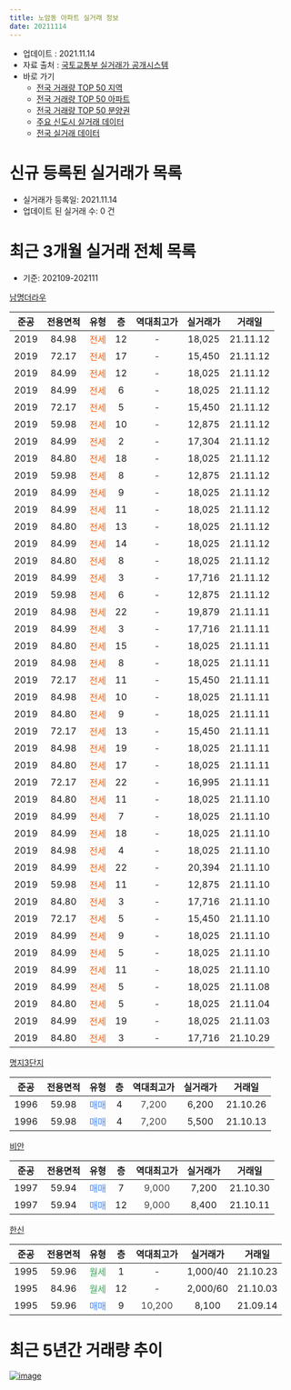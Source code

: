 ```yaml
---
title: 노암동 아파트 실거래 정보
date: 20211114
---
```


* 업데이트 : 2021.11.14
* 자료 출처 : [국토교통부 실거래가 공개시스템](http://rt.molit.go.kr)
* 바로 가기
    * [전국 거래량 TOP 50 지역](https://apt-info.github.io/apt-trade-info/tr)
    * [전국 거래량 TOP 50 아파트](https://apt-info.github.io/apt-trade-info/ta)
    * [전국 거래량 TOP 50 분양권](https://apt-info.github.io/apt-trade-info/tb)
    * [주요 신도시 실거래 데이터](https://apt-info.github.io/apt-trade-info/newtown)
    * [전국 실거래 데이터](https://apt-info.github.io/apt-trade-info/all)



<script async src="https://pagead2.googlesyndication.com/pagead/js/adsbygoogle.js"></script>
<!-- 기본광고 -->
<ins class="adsbygoogle"
     style="display:block"
     data-ad-client="ca-pub-1142216861245946"
     data-ad-slot="4805727019"
     data-ad-format="auto"
     data-full-width-responsive="true"></ins>
<script>
     (adsbygoogle = window.adsbygoogle || []).push({});
</script>


# 신규 등록된 실거래가 목록

* 실거래가 등록일: 2021.11.14
* 업데이트 된 실거래 수: 0 건




<script async src="https://pagead2.googlesyndication.com/pagead/js/adsbygoogle.js"></script>
<!-- 기본광고 -->
<ins class="adsbygoogle"
     style="display:block"
     data-ad-client="ca-pub-1142216861245946"
     data-ad-slot="4805727019"
     data-ad-format="auto"
     data-full-width-responsive="true"></ins>
<script>
     (adsbygoogle = window.adsbygoogle || []).push({});
</script>


# 최근 3개월 실거래 전체 목록
* 기준: 202109-202111


[남명더라우](https://search.naver.com/search.naver?query=%EB%82%A8%EB%AA%85%EB%8D%94%EB%9D%BC%EC%9A%B0)

|준공|전용면적|유형|층|역대최고가|실거래가|거래일|
|:---:|:---:|:---:|:---:|:---:|:---:|:---:|
|2019|84.98|<span style="color:#FF5A00">전세</span>|12|<span style="color:#444444">-</span>|18,025|21.11.12|
|2019|72.17|<span style="color:#FF5A00">전세</span>|17|<span style="color:#444444">-</span>|15,450|21.11.12|
|2019|84.99|<span style="color:#FF5A00">전세</span>|12|<span style="color:#444444">-</span>|18,025|21.11.12|
|2019|84.99|<span style="color:#FF5A00">전세</span>|6|<span style="color:#444444">-</span>|18,025|21.11.12|
|2019|72.17|<span style="color:#FF5A00">전세</span>|5|<span style="color:#444444">-</span>|15,450|21.11.12|
|2019|59.98|<span style="color:#FF5A00">전세</span>|10|<span style="color:#444444">-</span>|12,875|21.11.12|
|2019|84.99|<span style="color:#FF5A00">전세</span>|2|<span style="color:#444444">-</span>|17,304|21.11.12|
|2019|84.80|<span style="color:#FF5A00">전세</span>|18|<span style="color:#444444">-</span>|18,025|21.11.12|
|2019|59.98|<span style="color:#FF5A00">전세</span>|8|<span style="color:#444444">-</span>|12,875|21.11.12|
|2019|84.99|<span style="color:#FF5A00">전세</span>|9|<span style="color:#444444">-</span>|18,025|21.11.12|
|2019|84.99|<span style="color:#FF5A00">전세</span>|11|<span style="color:#444444">-</span>|18,025|21.11.12|
|2019|84.80|<span style="color:#FF5A00">전세</span>|13|<span style="color:#444444">-</span>|18,025|21.11.12|
|2019|84.99|<span style="color:#FF5A00">전세</span>|14|<span style="color:#444444">-</span>|18,025|21.11.12|
|2019|84.80|<span style="color:#FF5A00">전세</span>|8|<span style="color:#444444">-</span>|18,025|21.11.12|
|2019|84.99|<span style="color:#FF5A00">전세</span>|3|<span style="color:#444444">-</span>|17,716|21.11.12|
|2019|59.98|<span style="color:#FF5A00">전세</span>|6|<span style="color:#444444">-</span>|12,875|21.11.12|
|2019|84.98|<span style="color:#FF5A00">전세</span>|22|<span style="color:#444444">-</span>|19,879|21.11.11|
|2019|84.99|<span style="color:#FF5A00">전세</span>|3|<span style="color:#444444">-</span>|17,716|21.11.11|
|2019|84.80|<span style="color:#FF5A00">전세</span>|15|<span style="color:#444444">-</span>|18,025|21.11.11|
|2019|84.98|<span style="color:#FF5A00">전세</span>|8|<span style="color:#444444">-</span>|18,025|21.11.11|
|2019|72.17|<span style="color:#FF5A00">전세</span>|11|<span style="color:#444444">-</span>|15,450|21.11.11|
|2019|84.98|<span style="color:#FF5A00">전세</span>|10|<span style="color:#444444">-</span>|18,025|21.11.11|
|2019|84.80|<span style="color:#FF5A00">전세</span>|9|<span style="color:#444444">-</span>|18,025|21.11.11|
|2019|72.17|<span style="color:#FF5A00">전세</span>|13|<span style="color:#444444">-</span>|15,450|21.11.11|
|2019|84.98|<span style="color:#FF5A00">전세</span>|19|<span style="color:#444444">-</span>|18,025|21.11.11|
|2019|84.80|<span style="color:#FF5A00">전세</span>|17|<span style="color:#444444">-</span>|18,025|21.11.11|
|2019|72.17|<span style="color:#FF5A00">전세</span>|22|<span style="color:#444444">-</span>|16,995|21.11.11|
|2019|84.80|<span style="color:#FF5A00">전세</span>|11|<span style="color:#444444">-</span>|18,025|21.11.10|
|2019|84.99|<span style="color:#FF5A00">전세</span>|7|<span style="color:#444444">-</span>|18,025|21.11.10|
|2019|84.99|<span style="color:#FF5A00">전세</span>|18|<span style="color:#444444">-</span>|18,025|21.11.10|
|2019|84.98|<span style="color:#FF5A00">전세</span>|4|<span style="color:#444444">-</span>|18,025|21.11.10|
|2019|84.99|<span style="color:#FF5A00">전세</span>|22|<span style="color:#444444">-</span>|20,394|21.11.10|
|2019|59.98|<span style="color:#FF5A00">전세</span>|11|<span style="color:#444444">-</span>|12,875|21.11.10|
|2019|84.80|<span style="color:#FF5A00">전세</span>|3|<span style="color:#444444">-</span>|17,716|21.11.10|
|2019|72.17|<span style="color:#FF5A00">전세</span>|5|<span style="color:#444444">-</span>|15,450|21.11.10|
|2019|84.99|<span style="color:#FF5A00">전세</span>|9|<span style="color:#444444">-</span>|18,025|21.11.10|
|2019|84.99|<span style="color:#FF5A00">전세</span>|5|<span style="color:#444444">-</span>|18,025|21.11.10|
|2019|84.99|<span style="color:#FF5A00">전세</span>|11|<span style="color:#444444">-</span>|18,025|21.11.10|
|2019|84.99|<span style="color:#FF5A00">전세</span>|5|<span style="color:#444444">-</span>|18,025|21.11.08|
|2019|84.80|<span style="color:#FF5A00">전세</span>|5|<span style="color:#444444">-</span>|18,025|21.11.04|
|2019|84.99|<span style="color:#FF5A00">전세</span>|19|<span style="color:#444444">-</span>|18,025|21.11.03|
|2019|84.80|<span style="color:#FF5A00">전세</span>|3|<span style="color:#444444">-</span>|17,716|21.10.29|


<script async src="https://pagead2.googlesyndication.com/pagead/js/adsbygoogle.js"></script>
<!-- 기본광고 -->
<ins class="adsbygoogle"
     style="display:block"
     data-ad-client="ca-pub-1142216861245946"
     data-ad-slot="4805727019"
     data-ad-format="auto"
     data-full-width-responsive="true"></ins>
<script>
     (adsbygoogle = window.adsbygoogle || []).push({});
</script>


[명지3단지](https://search.naver.com/search.naver?query=%EB%AA%85%EC%A7%803%EB%8B%A8%EC%A7%80)

|준공|전용면적|유형|층|역대최고가|실거래가|거래일|
|:---:|:---:|:---:|:---:|:---:|:---:|:---:|
|1996|59.98|<span style="color:#4285F3">매매</span>|4|<span style="color:#444444">7,200</span>|6,200|21.10.26|
|1996|59.98|<span style="color:#4285F3">매매</span>|4|<span style="color:#444444">7,200</span>|5,500|21.10.13|

[비안](https://search.naver.com/search.naver?query=%EB%B9%84%EC%95%88)

|준공|전용면적|유형|층|역대최고가|실거래가|거래일|
|:---:|:---:|:---:|:---:|:---:|:---:|:---:|
|1997|59.94|<span style="color:#4285F3">매매</span>|7|<span style="color:#444444">9,000</span>|7,200|21.10.30|
|1997|59.94|<span style="color:#4285F3">매매</span>|12|<span style="color:#444444">9,000</span>|8,400|21.10.11|

[한신](https://search.naver.com/search.naver?query=%ED%95%9C%EC%8B%A0)

|준공|전용면적|유형|층|역대최고가|실거래가|거래일|
|:---:|:---:|:---:|:---:|:---:|:---:|:---:|
|1995|59.96|<span style="color:#34A853">월세</span>|1|<span style="color:#444444">-</span>|1,000/40|21.10.23|
|1995|84.96|<span style="color:#34A853">월세</span>|12|<span style="color:#444444">-</span>|2,000/60|21.10.03|
|1995|59.96|<span style="color:#4285F3">매매</span>|9|<span style="color:#444444">10,200</span>|8,100|21.09.14|



<script async src="https://pagead2.googlesyndication.com/pagead/js/adsbygoogle.js"></script>
<!-- 기본광고 -->
<ins class="adsbygoogle"
     style="display:block"
     data-ad-client="ca-pub-1142216861245946"
     data-ad-slot="4805727019"
     data-ad-format="auto"
     data-full-width-responsive="true"></ins>
<script>
     (adsbygoogle = window.adsbygoogle || []).push({});
</script>


# 최근 5년간 거래량 추이


<div style="width:100%;">
    <canvas id="deal_progress" height="200"></canvas>
</div>

<script>
new Chart(document.getElementById("deal_progress"), {
    type: 'line',
    data: {
        labels: ['16.01','16.02','16.03','16.04','16.05','16.06','16.07','16.08','16.09','16.10','16.11','16.12','17.01','17.02','17.03','17.04','17.05','17.06','17.07','17.08','17.09','17.10','17.11','17.12','18.01','18.02','18.03','18.05','18.06','18.07','18.08','18.09','18.10','18.11','18.12','19.01','19.02','19.03','19.04','19.05','19.06','19.07','19.08','19.09','19.10','19.11','19.12','20.01','20.02','20.03','20.04','20.05','20.06','20.07','20.08','20.09','20.10','20.11','20.12','21.01','21.02','21.03','21.04','21.05','21.06','21.07','21.08','21.09','21.10','21.11'],
        datasets: [{
            label: '매매/분양권',
            data: [3,4,4,7,5,1,3,5,2,2,4,1,2,6,3,4,6,5,4,6,7,2,2,7,2,1,5,1,1,2,2,1,3,2,1,1,3,3,4,4,4,4,6,4,9,7,7,2,5,5,6,7,9,3,4,1,7,6,11,2,4,2,7,8,8,8,2,1,4,0],
            borderColor: "rgba(66, 133, 243, 1)",
            backgroundColor: "rgba(66, 133, 243, 0.05)",
            borderWidth: 1,
            pointRadius: 0,
            fill: false,
            lineTension: 0
        },{
            label: '전/월세',
            data: [1,0,1,0,4,1,2,1,1,1,2,2,1,1,0,1,1,0,2,1,0,1,2,0,3,2,1,0,1,0,0,3,3,2,0,0,0,0,0,0,2,3,2,1,1,4,4,2,4,1,4,3,3,2,1,1,4,0,2,2,1,5,0,2,0,2,4,0,3,41],
            borderColor: "rgba(255, 90, 0, 1)",
            backgroundColor: "rgba(255, 90, 0, 0.05)",
            borderWidth: 1,
            pointRadius: 0,
            fill: false,
            lineTension: 0
        },{
            label: '합계',
            data: [4,4,5,7,9,2,5,6,3,3,6,3,3,7,3,5,7,5,6,7,7,3,4,7,5,3,6,1,2,2,2,4,6,4,1,1,3,3,4,4,6,7,8,5,10,11,11,4,9,6,10,10,12,5,5,2,11,6,13,4,5,7,7,10,8,10,6,1,7,41],
            borderColor: "rgba(0, 0, 0, 1)",
            backgroundColor: "rgba(0, 0, 0, 0.03)",
            borderWidth: 0.1,
            pointRadius: 0,
            fill: true,
            lineTension: 0
        }
        ]
    },
    options: {
        responsive: true,
        title: {
            display: false
        },
        tooltips: {
            mode: 'index',
            intersect: false
        },
        hover: {
            mode: 'nearest',
            intersect: true
        },
        scales: {
            xAxes: [{
                display: true,
                scaleLabel: {
                    display: true,
                    labelString: '년/월'
                }
            }],
            yAxes: [{
                display: true,
                ticks: {
                    suggestedMin: 0,
                },
                scaleLabel: {
                    display: true,
                    labelString: '실거래 수'
                }
            }]
        }
    }
});

</script>


[![image](https://apt-info.github.io/images/2020-01-03-apt-trade-info/1024x500.png)](https://play.google.com/store/apps/details?id=com.aptinfo.apttradeinfo)

